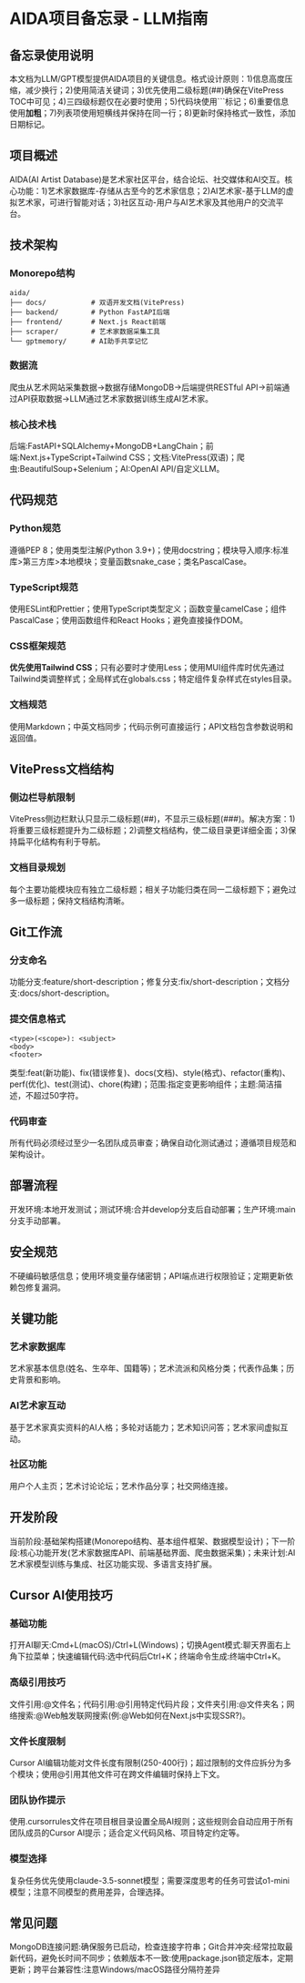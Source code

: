 # AIDA项目备忘录 - LLM指南

## 备忘录使用说明
本文档为LLM/GPT模型提供AIDA项目的关键信息。格式设计原则：1)信息高度压缩，减少换行；2)使用简洁关键词；3)优先使用二级标题(##)确保在VitePress TOC中可见；4)三四级标题仅在必要时使用；5)代码块使用```标记；6)重要信息使用**加粗**；7)列表项使用短横线并保持在同一行；8)更新时保持格式一致性，添加日期标记。

## 项目概述
AIDA(AI Artist Database)是艺术家社区平台，结合论坛、社交媒体和AI交互。核心功能：1)艺术家数据库-存储从古至今的艺术家信息；2)AI艺术家-基于LLM的虚拟艺术家，可进行智能对话；3)社区互动-用户与AI艺术家及其他用户的交流平台。

## 技术架构
### Monorepo结构
```
aida/
├── docs/           # 双语开发文档(VitePress)
├── backend/        # Python FastAPI后端
├── frontend/       # Next.js React前端
├── scraper/        # 艺术家数据采集工具
└── gptmemory/      # AI助手共享记忆
```

### 数据流
爬虫从艺术网站采集数据→数据存储MongoDB→后端提供RESTful API→前端通过API获取数据→LLM通过艺术家数据训练生成AI艺术家。

### 核心技术栈
后端:FastAPI+SQLAlchemy+MongoDB+LangChain；前端:Next.js+TypeScript+Tailwind CSS；文档:VitePress(双语)；爬虫:BeautifulSoup+Selenium；AI:OpenAI API/自定义LLM。

## 代码规范
### Python规范
遵循PEP 8；使用类型注解(Python 3.9+)；使用docstring；模块导入顺序:标准库>第三方库>本地模块；变量函数snake_case；类名PascalCase。

### TypeScript规范
使用ESLint和Prettier；使用TypeScript类型定义；函数变量camelCase；组件PascalCase；使用函数组件和React Hooks；避免直接操作DOM。

### CSS框架规范
**优先使用Tailwind CSS**；只有必要时才使用Less；使用MUI组件库时优先通过Tailwind类调整样式；全局样式在globals.css；特定组件复杂样式在styles目录。

### 文档规范
使用Markdown；中英文档同步；代码示例可直接运行；API文档包含参数说明和返回值。

## VitePress文档结构
### 侧边栏导航限制
VitePress侧边栏默认只显示二级标题(##)，不显示三级标题(###)。解决方案：1)将重要三级标题提升为二级标题；2)调整文档结构，使二级目录更详细全面；3)保持扁平化结构有利于导航。

### 文档目录规划
每个主要功能模块应有独立二级标题；相关子功能归类在同一二级标题下；避免过多一级标题；保持文档结构清晰。

## Git工作流
### 分支命名
功能分支:feature/short-description；修复分支:fix/short-description；文档分支:docs/short-description。

### 提交信息格式
```
<type>(<scope>): <subject>
<body>
<footer>
```
类型:feat(新功能)、fix(错误修复)、docs(文档)、style(格式)、refactor(重构)、perf(优化)、test(测试)、chore(构建)；范围:指定变更影响组件；主题:简洁描述，不超过50字符。

### 代码审查
所有代码必须经过至少一名团队成员审查；确保自动化测试通过；遵循项目规范和架构设计。

## 部署流程
开发环境:本地开发测试；测试环境:合并develop分支后自动部署；生产环境:main分支手动部署。

## 安全规范
不硬编码敏感信息；使用环境变量存储密钥；API端点进行权限验证；定期更新依赖包修复漏洞。

## 关键功能
### 艺术家数据库
艺术家基本信息(姓名、生卒年、国籍等)；艺术流派和风格分类；代表作品集；历史背景和影响。

### AI艺术家互动
基于艺术家真实资料的AI人格；多轮对话能力；艺术知识问答；艺术家间虚拟互动。

### 社区功能
用户个人主页；艺术讨论论坛；艺术作品分享；社交网络连接。

## 开发阶段
当前阶段:基础架构搭建(Monorepo结构、基本组件框架、数据模型设计)；下一阶段:核心功能开发(艺术家数据库API、前端基础界面、爬虫数据采集)；未来计划:AI艺术家模型训练与集成、社区功能实现、多语言支持扩展。

## Cursor AI使用技巧
### 基础功能
打开AI聊天:Cmd+L(macOS)/Ctrl+L(Windows)；切换Agent模式:聊天界面右上角下拉菜单；快速编辑代码:选中代码后Ctrl+K；终端命令生成:终端中Ctrl+K。

### 高级引用技巧
文件引用:@文件名；代码引用:@引用特定代码片段；文件夹引用:@文件夹名；网络搜索:@Web触发联网搜索(例:@Web如何在Next.js中实现SSR?)。

### 文件长度限制
Cursor AI编辑功能对文件长度有限制(250-400行)；超过限制的文件应拆分为多个模块；使用@引用其他文件可在跨文件编辑时保持上下文。

### 团队协作提示
使用.cursorrules文件在项目根目录设置全局AI规则；这些规则会自动应用于所有团队成员的Cursor AI提示；适合定义代码风格、项目特定约定等。

### 模型选择
复杂任务优先使用claude-3.5-sonnet模型；需要深度思考的任务可尝试o1-mini模型；注意不同模型的费用差异，合理选择。

## 常见问题
MongoDB连接问题:确保服务已启动，检查连接字符串；Git合并冲突:经常拉取最新代码，避免长时间不同步；依赖版本不一致:使用package.json锁定版本，定期更新；跨平台兼容性:注意Windows/macOS路径分隔符差异 